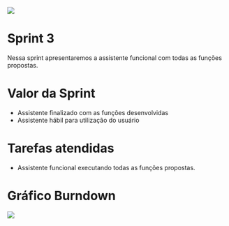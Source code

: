 <!DOCTYPE html>

<p align="left">
  <img src="https://github.com/TheLooksDatabase/Julius/blob/main/3)%20Images/4.png" />
</p>  

<h1 align="left">Sprint 3</h1>

Nessa sprint apresentaremos a assistente funcional com todas as funções propostas.

<h1 align="left">Valor da Sprint</h1>

- Assistente finalizado com as funções desenvolvidas
- Assistente hábil para utilização do usuário 



<h1 align="left">Tarefas atendidas</h1>

- Assistente funcional executando todas as funções propostas.


<h1 align="left">Gráfico Burndown</h1>
<p align="left">
  <img src="https://github.com/TheLooksDatabase/Julius/blob/main/3)%20Images/Grafico%20burndown%203%20corrigido.jpeg"/>
</p> 




  

					  

